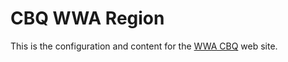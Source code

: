 # CBQ WWA Region

This is the configuration and content for the [WWA CBQ](https://wwa.cbqz.org) web site.
